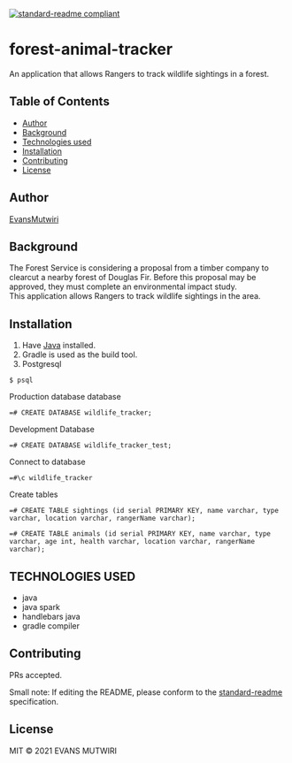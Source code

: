 [![standard-readme compliant](https://img.shields.io/badge/readme%20style-standard-brightgreen.svg?style=flat-square)](https://github.com/RichardLitt/standard-readme)
# forest-animal-tracker

An application that allows Rangers to track wildlife sightings in a forest.

## Table of Contents
- [Author](#author)
- [Background](#background)
- [Technologies used](#technologies-used)
- [Installation](#installation)
- [Contributing](#contributing)
- [License](#license)

## Author

[EvansMutwiri](https://github.com/EvansMutwiri)

## Background
The Forest Service is considering a proposal from a timber company to clearcut a nearby forest of Douglas Fir.  Before this proposal may be approved, they must complete an environmental impact study.  
This application allows Rangers to track wildlife sightings in the area.
## Installation
1. Have [Java](https://sdkman.io/) installed.  
2. Gradle is used as the build tool.  
3. Postgresql
```
$ psql
```
Production database database
```
=# CREATE DATABASE wildlife_tracker;
```
Development Database
```
=# CREATE DATABASE wildlife_tracker_test;
```
Connect to database
```
=#\c wildlife_tracker
```
Create tables
```
=# CREATE TABLE sightings (id serial PRIMARY KEY, name varchar, type varchar, location varchar, rangerName varchar); 
```
```
=# CREATE TABLE animals (id serial PRIMARY KEY, name varchar, type varchar, age int, health varchar, location varchar, rangerName varchar); 
```
## TECHNOLOGIES USED
- java
- java spark
- handlebars java
- gradle compiler

## Contributing

PRs accepted.

Small note: If editing the README, please conform to the [standard-readme](https://github.com/RichardLitt/standard-readme) specification.

## License

MIT © 2021 EVANS MUTWIRI
